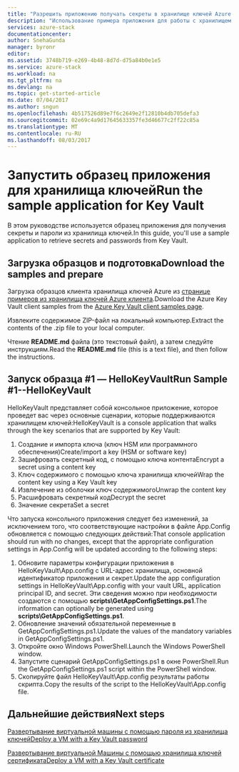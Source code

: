 ```yaml
---
title: "Разрешить приложению получать секреты в хранилище ключей Azure стек | Документы Microsoft"
description: "Использование примера приложения для работы с хранилищем ключей Azure стека"
services: azure-stack
documentationcenter: 
author: SnehaGunda
manager: byronr
editor: 
ms.assetid: 3748b719-e269-4b48-8d7d-d75a84b0e1e5
ms.service: azure-stack
ms.workload: na
ms.tgt_pltfrm: na
ms.devlang: na
ms.topic: get-started-article
ms.date: 07/04/2017
ms.author: sngun
ms.openlocfilehash: 4b517526d89e7f6c2649e2f12810b4db705defa3
ms.sourcegitcommit: 02e69c4a9d17645633357fe3d46677c2ff22c85a
ms.translationtype: MT
ms.contentlocale: ru-RU
ms.lasthandoff: 08/03/2017
---
```

# <a name="run-the-sample-application-for-key-vault"></a><span data-ttu-id="7fd29-103">Запустить образец приложения для хранилища ключей</span><span class="sxs-lookup"><span data-stu-id="7fd29-103">Run the sample application for Key Vault</span></span>

<span data-ttu-id="7fd29-104">В этом руководстве используется образец приложения для получения секреты и пароли из хранилища ключей.</span><span class="sxs-lookup"><span data-stu-id="7fd29-104">In this guide, you'll use a sample application to retrieve secrets and passwords from Key Vault.</span></span>

## <a name="download-the-samples-and-prepare"></a><span data-ttu-id="7fd29-105">Загрузка образцов и подготовка</span><span class="sxs-lookup"><span data-stu-id="7fd29-105">Download the samples and prepare</span></span>
<span data-ttu-id="7fd29-106">Загрузка образцов клиента хранилища ключей Azure из [странице примеров из хранилища ключей Azure клиента](https://www.microsoft.com/en-us/download/details.aspx?id=45343).</span><span class="sxs-lookup"><span data-stu-id="7fd29-106">Download the Azure Key Vault client samples from the [Azure Key Vault client samples page](https://www.microsoft.com/en-us/download/details.aspx?id=45343).</span></span>

<span data-ttu-id="7fd29-107">Извлеките содержимое ZIP-файл на локальный компьютер.</span><span class="sxs-lookup"><span data-stu-id="7fd29-107">Extract the contents of the .zip file to your local computer.</span></span>

<span data-ttu-id="7fd29-108">Чтение **README.md** файла (это текстовый файл), а затем следуйте инструкциям.</span><span class="sxs-lookup"><span data-stu-id="7fd29-108">Read the **README.md** file (this is a text file), and then follow the instructions.</span></span>

## <a name="run-sample-1--hellokeyvault"></a><span data-ttu-id="7fd29-109">Запуск образца #1 — HelloKeyVault</span><span class="sxs-lookup"><span data-stu-id="7fd29-109">Run Sample #1--HelloKeyVault</span></span>
<span data-ttu-id="7fd29-110">HelloKeyVault представляет собой консольное приложение, которое проведет вас через основные сценарии, которые поддерживаются хранилищем ключей:</span><span class="sxs-lookup"><span data-stu-id="7fd29-110">HelloKeyVault is a console application that walks through the key scenarios that are supported by Key Vault:</span></span>

1. <span data-ttu-id="7fd29-111">Создание и импорта ключа (ключ HSM или программного обеспечения)</span><span class="sxs-lookup"><span data-stu-id="7fd29-111">Create/import a key (HSM or software key)</span></span>
2. <span data-ttu-id="7fd29-112">Зашифровать секретный код, с помощью ключа контента</span><span class="sxs-lookup"><span data-stu-id="7fd29-112">Encrypt a secret using a content key</span></span>
3. <span data-ttu-id="7fd29-113">Ключ содержимого с помощью ключа хранилища ключей</span><span class="sxs-lookup"><span data-stu-id="7fd29-113">Wrap the content key using a Key Vault key</span></span>
4. <span data-ttu-id="7fd29-114">Извлечение из оболочки ключ содержимого</span><span class="sxs-lookup"><span data-stu-id="7fd29-114">Unwrap the content key</span></span>
5. <span data-ttu-id="7fd29-115">Расшифровать секретный код</span><span class="sxs-lookup"><span data-stu-id="7fd29-115">Decrypt the secret</span></span>
6. <span data-ttu-id="7fd29-116">Значение секрета</span><span class="sxs-lookup"><span data-stu-id="7fd29-116">Set a secret</span></span>

<span data-ttu-id="7fd29-117">Что запуска консольного приложения следует без изменений, за исключением того, что соответствующие настройки в файле App.Config обновляется с помощью следующих действий:</span><span class="sxs-lookup"><span data-stu-id="7fd29-117">That console application should run with no changes, except that the appropriate configuration settings in App.Config will be updated according to the following steps:</span></span>

1. <span data-ttu-id="7fd29-118">Обновите параметры конфигурации приложения в HelloKeyVault\App.config с URL-адрес хранилища, основной идентификатор приложения и секрет.</span><span class="sxs-lookup"><span data-stu-id="7fd29-118">Update the app configuration settings in HelloKeyVault\App.config with your vault URL, application principal ID, and secret.</span></span> <span data-ttu-id="7fd29-119">Эти сведения можно при необходимости создаются с помощью **scripts\GetAppConfigSettings.ps1**.</span><span class="sxs-lookup"><span data-stu-id="7fd29-119">The information can optionally be generated using **scripts\GetAppConfigSettings.ps1**.</span></span>
2. <span data-ttu-id="7fd29-120">Обновление значений обязательной переменные в GetAppConfigSettings.ps1.</span><span class="sxs-lookup"><span data-stu-id="7fd29-120">Update the values of the mandatory variables in GetAppConfigSettings.ps1.</span></span>
3. <span data-ttu-id="7fd29-121">Откройте окно Windows PowerShell.</span><span class="sxs-lookup"><span data-stu-id="7fd29-121">Launch the Windows PowerShell window.</span></span>
4. <span data-ttu-id="7fd29-122">Запустите сценарий GetAppConfigSettings.ps1 в окне PowerShell.</span><span class="sxs-lookup"><span data-stu-id="7fd29-122">Run the GetAppConfigSettings.ps1 script within the PowerShell window.</span></span>
5. <span data-ttu-id="7fd29-123">Скопируйте файл HelloKeyVault\App.config результаты работы скрипта.</span><span class="sxs-lookup"><span data-stu-id="7fd29-123">Copy the results of the script to the HelloKeyVault\App.config file.</span></span>

## <a name="next-steps"></a><span data-ttu-id="7fd29-124">Дальнейшие действия</span><span class="sxs-lookup"><span data-stu-id="7fd29-124">Next steps</span></span>
[<span data-ttu-id="7fd29-125">Развертывание виртуальной машины с помощью пароля из хранилища ключей</span><span class="sxs-lookup"><span data-stu-id="7fd29-125">Deploy a VM with a Key Vault password</span></span>](azure-stack-kv-deploy-vm-with-secret.md)

[<span data-ttu-id="7fd29-126">Развертывание виртуальной Машины с помощью хранилища ключей сертификата</span><span class="sxs-lookup"><span data-stu-id="7fd29-126">Deploy a VM with a Key Vault certificate</span></span>](azure-stack-kv-push-secret-into-vm.md)

